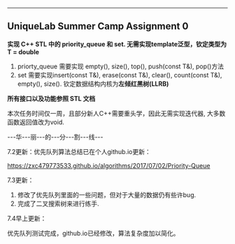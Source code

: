 ----------------
UniqueLab Summer Camp Assignment 0
---------------- 

**实现 C++ STL 中的 priority_queue 和 set. 无需实现template泛型，钦定类型为 T = double**
1. priorty_queue 需要实现 empty(), size(), top(), push(const T&), pop()方法
2. set 需要实现insert(const T&), erase(const T&), clear(), count(const T&), empty(), size(). 钦定数据结构内核为**左倾红黑树(LLRB)**

**所有接口以及功能参照 STL 文档**

本次任务时间仅一周，且部分新人C++需要重头学，因此无需实现迭代器, 大多数函数返回值改为void.

---华---丽---的---分---割---线---

7.2更新：优先队列算法总结已在个人github.io更新：

https://zxc479773533.github.io/algorithms/2017/07/02/Priority-Queue

7.3更新：
1. 修改了优先队列里面的一些问题，但对于大量的数据仍有些许bug.
2. 完成了二叉搜索树来进行练手.

7.4早上更新：

优先队列测试完成，github.io已经修改，算法复杂度加以简化。